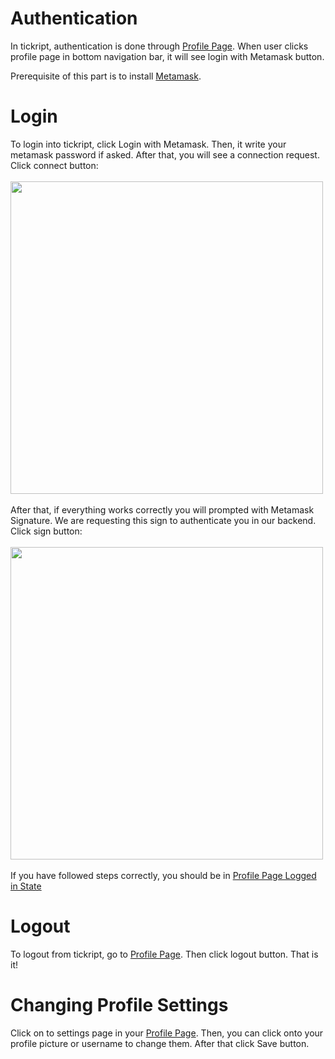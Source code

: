 # Authentication
In tickript, authentication is done through [Profile Page](/Pages/mainpages/profile.md). When user clicks profile page in bottom navigation bar, it will see login with Metamask button.

Prerequisite of this part is to install [Metamask](https://metamask.io/).

# Login
To login into tickript, click Login with Metamask. Then, it write your metamask password if asked. After that, you will see a connection request. Click connect button:
<br /> <br/>
<img src="https://raw.githubusercontent.com/sadigulbey/tickript.github.io/main/static/usage/m_connect.png" style="height:500px;"></img>
<br /><br />
After that, if everything works correctly you will prompted with Metamask Signature. We are requesting this sign to authenticate you in our backend. Click sign button:
<br /> <br/>
<img src="https://raw.githubusercontent.com/sadigulbey/tickript.github.io/main/static/usage/m_login_sign.png" style="height:500px;"></img>
<br /><br />
If you have followed steps correctly, you should be in [Profile Page Logged in State](/Pages/mainpages/profile.md)

# Logout
To logout from tickript, go to [Profile Page](/Pages/mainpages/profile.md). Then click logout button. That is it!

# Changing Profile Settings
Click on to settings page in your [Profile Page](/Pages/mainpages/profile.md). Then, you can click onto your profile picture or username to change them. After that click Save button.

